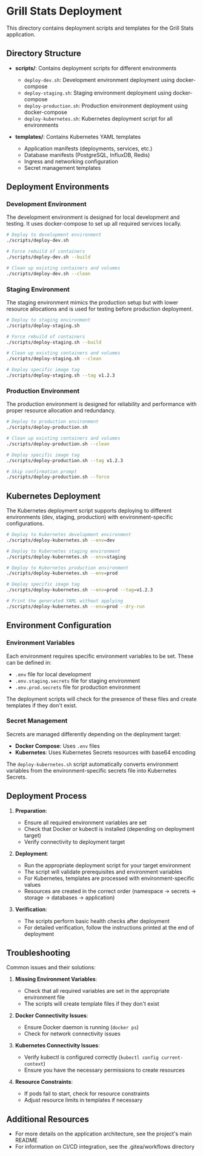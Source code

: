 # Grill Stats Deployment

This directory contains deployment scripts and templates for the Grill Stats application.

## Directory Structure

- **scripts/**: Contains deployment scripts for different environments
  - `deploy-dev.sh`: Development environment deployment using docker-compose
  - `deploy-staging.sh`: Staging environment deployment using docker-compose
  - `deploy-production.sh`: Production environment deployment using docker-compose
  - `deploy-kubernetes.sh`: Kubernetes deployment script for all environments

- **templates/**: Contains Kubernetes YAML templates
  - Application manifests (deployments, services, etc.)
  - Database manifests (PostgreSQL, InfluxDB, Redis)
  - Ingress and networking configuration
  - Secret management templates

## Deployment Environments

### Development Environment

The development environment is designed for local development and testing. It uses docker-compose to set up all required services locally.

```bash
# Deploy to development environment
./scripts/deploy-dev.sh

# Force rebuild of containers
./scripts/deploy-dev.sh --build

# Clean up existing containers and volumes
./scripts/deploy-dev.sh --clean
```

### Staging Environment

The staging environment mimics the production setup but with lower resource allocations and is used for testing before production deployment.

```bash
# Deploy to staging environment
./scripts/deploy-staging.sh

# Force rebuild of containers
./scripts/deploy-staging.sh --build

# Clean up existing containers and volumes
./scripts/deploy-staging.sh --clean

# Deploy specific image tag
./scripts/deploy-staging.sh --tag v1.2.3
```

### Production Environment

The production environment is designed for reliability and performance with proper resource allocation and redundancy.

```bash
# Deploy to production environment
./scripts/deploy-production.sh

# Clean up existing containers and volumes
./scripts/deploy-production.sh --clean

# Deploy specific image tag
./scripts/deploy-production.sh --tag v1.2.3

# Skip confirmation prompt
./scripts/deploy-production.sh --force
```

## Kubernetes Deployment

The Kubernetes deployment script supports deploying to different environments (dev, staging, production) with environment-specific configurations.

```bash
# Deploy to Kubernetes development environment
./scripts/deploy-kubernetes.sh --env=dev

# Deploy to Kubernetes staging environment
./scripts/deploy-kubernetes.sh --env=staging

# Deploy to Kubernetes production environment
./scripts/deploy-kubernetes.sh --env=prod

# Deploy specific image tag
./scripts/deploy-kubernetes.sh --env=prod --tag=v1.2.3

# Print the generated YAML without applying
./scripts/deploy-kubernetes.sh --env=prod --dry-run
```

## Environment Configuration

### Environment Variables

Each environment requires specific environment variables to be set. These can be defined in:

- `.env` file for local development
- `.env.staging.secrets` file for staging environment
- `.env.prod.secrets` file for production environment

The deployment scripts will check for the presence of these files and create templates if they don't exist.

### Secret Management

Secrets are managed differently depending on the deployment target:

- **Docker Compose**: Uses `.env` files
- **Kubernetes**: Uses Kubernetes Secrets resources with base64 encoding

The `deploy-kubernetes.sh` script automatically converts environment variables from the environment-specific secrets file into Kubernetes Secrets.

## Deployment Process

1. **Preparation**:
   - Ensure all required environment variables are set
   - Check that Docker or kubectl is installed (depending on deployment target)
   - Verify connectivity to deployment target

2. **Deployment**:
   - Run the appropriate deployment script for your target environment
   - The script will validate prerequisites and environment variables
   - For Kubernetes, templates are processed with environment-specific values
   - Resources are created in the correct order (namespace → secrets → storage → databases → application)

3. **Verification**:
   - The scripts perform basic health checks after deployment
   - For detailed verification, follow the instructions printed at the end of deployment

## Troubleshooting

Common issues and their solutions:

1. **Missing Environment Variables**:
   - Check that all required variables are set in the appropriate environment file
   - The scripts will create template files if they don't exist

2. **Docker Connectivity Issues**:
   - Ensure Docker daemon is running (`docker ps`)
   - Check for network connectivity issues

3. **Kubernetes Connectivity Issues**:
   - Verify kubectl is configured correctly (`kubectl config current-context`)
   - Ensure you have the necessary permissions to create resources

4. **Resource Constraints**:
   - If pods fail to start, check for resource constraints
   - Adjust resource limits in templates if necessary

## Additional Resources

- For more details on the application architecture, see the project's main README
- For information on CI/CD integration, see the .gitea/workflows directory
